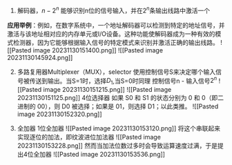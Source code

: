1. 解码器，$n - 2^n$
能够识别n位的信号输入，并在$2^n$条输出线路中激活一个

**应用举例**：例如，在数字系统中，一个地址解码器可以检测到特定的地址信号，并激活与该地址相对应的内存单元或I/O设备。这种功能使解码器成为一种有效的模式检测器，因为它能够根据输入信号的特定模式来识别并激活正确的输出线路。
![[Pasted image 20231130151400.png]]
![[Pasted image 20231130145924.png]]

2. 多路复用器Multiplexer（MUX），selector
使用控制信号S来决定哪个输入信号被传送到输出。当S=1时，选择$D_1$,当S=0时同理
控制信号n - 输入信号$2^n$
![[Pasted image 20231130151215.png]]
![[Pasted image 20231130151125.png]]
4位选择器
如果 S0 和 S1 的状态分别为 0 和 0（即二进制的 00），则 D0 被选择；如果是 01，则选择 D1；以此类推。
![[Pasted image 20231130152320.png]]

3. 全加器
1位全加器
![[Pasted image 20231130153120.png]]
将这个串联起来实现逐位的加法，即纹波进位加法器
![[Pasted image 20231130153228.png]]
然而当加法位数过多时会导致运算速度过满，于是提出4位全加器
![[Pasted image 20231130153536.png]]